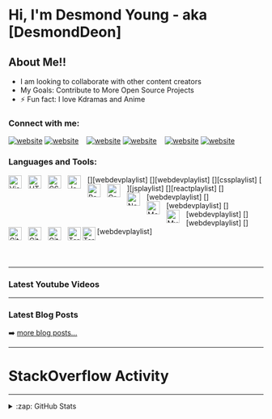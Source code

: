 # Hi, I'm Desmond Young - aka [DesmondDeon]

## About Me!!

- I am looking to collaborate with other content creators
- My Goals: Contribute to More Open Source Projects
- ⚡ Fun fact: I love Kdramas and Anime

### Connect with me:

[![website](./img/twitter-light.svg)](https://twitter.com/DesmondDYoung#gh-light-mode-only)
[![website](./img/twitter-dark.svg)](https://twitter.com/DesmondDYoung#gh-dark-mode-only)
&nbsp;&nbsp;
[![website](./img/linkedin-light.svg)](www.linkedin.com/in/DesmondDeon#gh-light-mode-only)
[![website](./img/linkedin-dark.svg)](www.linkedin.com/in/DesmondDeon#gh-dark-mode-only)
&nbsp;&nbsp;
[![website](./img/medium-light.svg)](https://medium.com/@desmonddyoung#gh-light-mode-only)
[![website](./img/medium-dark.svg)](https://medium.com/@desmonddyoung#gh-dark-mode-only)

### Languages and Tools:

[<img align="left" alt="Visual Studio Code" width="26px" src="https://cdn.jsdelivr.net/gh/devicons/devicon/icons/vscode/vscode-original.svg" style="padding-right:10px;" />][webdevplaylist]
[<img align="left" alt="HTML5" width="26px" src="https://cdn.jsdelivr.net/gh/devicons/devicon/icons/html5/html5-original.svg" style="padding-right:10px;" />][webdevplaylist]
[<img align="left" alt="CSS3" width="26px" src="https://cdn.jsdelivr.net/gh/devicons/devicon/icons/css3/css3-original.svg" style="padding-right:10px;" />][cssplaylist]
[<img align="left" alt="JavaScript" width="26px" src="https://cdn.jsdelivr.net/gh/devicons/devicon/icons/javascript/javascript-original.svg" style="padding-right:10px;" />][jsplaylist]
[<img align="left" alt="React" width="26px" src="https://cdn.jsdelivr.net/gh/devicons/devicon/icons/react/react-original.svg" style="padding-right:10px;" />][reactplaylist]
[<img align="left" alt="GraphQL" width="26px" src="https://cdn.jsdelivr.net/gh/devicons/devicon/icons/graphql/graphql-plain.svg" style="padding-right:10px;" />][webdevplaylist]
[<img align="left" alt="Node.js" width="26px" src="https://cdn.jsdelivr.net/gh/devicons/devicon/icons/nodejs/nodejs-original.svg" style="padding-right:10px;" />][webdevplaylist]
[<img align="left" alt="MongoDB" width="26px" src="https://cdn.jsdelivr.net/gh/devicons/devicon/icons/mongodb/mongodb-original.svg" style="padding-right:10px;" />][webdevplaylist]
[<img align="left" alt="MySQL" width="26px" src="https://cdn.jsdelivr.net/gh/devicons/devicon/icons/mysql/mysql-original.svg" style="padding-right:10px;" />][webdevplaylist]
[<img align="left" alt="Git" width="26px" src="https://cdn.jsdelivr.net/gh/devicons/devicon/icons/git/git-original.svg" style="padding-right:10px;" />][webdevplaylist]
[<img align="left" alt="GitHub" width="26px" src="https://user-images.githubusercontent.com/3369400/139447912-e0f43f33-6d9f-45f8-be46-2df5bbc91289.png" style="padding-right:10px;" />](https://www.youtube.com/playlist?list=PLkwxH9e_vrAJ0WbEsFA9W3I1W-g_BTsbt#gh-dark-mode-only)
[<img align="left" alt="GitHub" width="26px" src="https://user-images.githubusercontent.com/3369400/139448065-39a229ba-4b06-434b-bc67-616e2ed80c8f.png" style="padding-right:10px;" />](https://www.youtube.com/playlist?list=PLkwxH9e_vrAJ0WbEsFA9W3I1W-g_BTsbt#gh-light-mode-only)
[<img align="left" alt="Terminal" width="26px" src="./img/terminal-light.svg" />](https://www.youtube.com/playlist?list=PLkwxH9e_vrAJ0WbEsFA9W3I1W-g_BTsbt#gh-light-mode-only)
[<img align="left" alt="Terminal" width="26px" src="./img/terminal-dark.svg" />](https://www.youtube.com/playlist?list=PLkwxH9e_vrAJ0WbEsFA9W3I1W-g_BTsbt#gh-dark-mode-only)

<br />
<br />

---

### Latest Youtube Videos

<!-- YOUTUBE:START -->
<!-- YOUTUBE:END -->

<!-- ➡️ [more youtube videos...](NotAvaliable) -->

---

### Latest Blog Posts

<!-- BLOG-POST-LIST:START -->
<!-- BLOG-POST-LIST:END -->

➡️ [more blog posts...](https://medium.com/@desmonddyoung)

---

# StackOverflow Activity

<!-- STACKOVERFLOW:START -->
<!-- STACKOVERFLOW:END -->

---

<details>
  <summary>:zap: GitHub Stats</summary>

  <img align="left" alt="DesmondDeon's GitHub Stats" src="https://github-readme-stats.vercel.app/api?username=DesmondDeon&show_icons=true&hide_border=false&title_color=ff652f&icon_color=FFE400&bg_color=09131B&text_color=ffffff&border_color=0c1a25" />

</details>

[twitter]: https://twitter.com/DesmondDYoung
[medium]: https://medium.com/@desmonddyoung
[linkedin]: https://www.linkedin.com/in/desmonddeon
